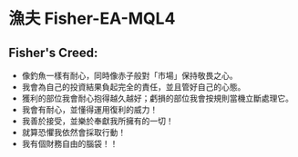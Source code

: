 # 漁夫 Fisher-EA-MQL4

##  Fisher's Creed:

* 像釣魚一樣有耐心，同時像赤子般對「市場」保持敬畏之心。 
* 我會為自己的投資結果負起完全的責任，並且管好自己的心態。
* 獲利的部位我會耐心抱得越久越好；虧損的部位我會按規則當機立斷處理它。
* 我會有耐心，並懂得運用復利的威力！
* 我善於接受，並樂於奉獻我所擁有的一切！
* 就算恐懼我依然會採取行動！
* 我有個財務自由的腦袋！！
